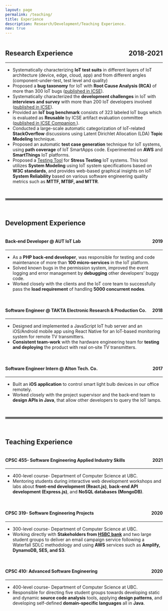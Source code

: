 ```yaml
---
layout: page
permalink: /teaching/
title: Experience
description: Research/Development/Teaching Experience.
nav: true
---
```

<h2 style="text-align:left;float:left;"><b>Research Experience</b></h2> 
<h2 style="text-align:right;float:right;">2018-2021</h2>
<hr style="clear:both;"/>
  <ul>
        <li>Systematically characterizing <b>IoT test suits</b> in different layers of IoT architecture (device, edge, cloud, app) and from different angles (component-under-test, test level and quality)</li>
        <li>Proposed a <b>bug taxonomy</b> for IoT with <b>Root Cause Analysis (RCA)</b> of more than 300 IoT bugs (<a href="https://conf.researchr.org/details/icse-2021/icse-2021-papers/67/IoT-Bugs-and-Development-Challenges">published in ICSE</a>).</li>
        <li>Systematically characterized the <b>development challenges</b> in IoT with <b>interviews and survey</b> with more than 200 IoT developers involved (<a href="https://conf.researchr.org/details/icse-2021/icse-2021-papers/67/IoT-Bugs-and-Development-Challenges">published in ICSE</a>).</li>
        <li>Provided an <b>IoT bug benchmark</b> consists of 323 labeled IoT bugs which is evaluated as <b>Reusable</b> by ICSE artifact evaluation committee (<a href="https://conf.researchr.org/details/icse-2021/icse-2021-Artifact-Evaluation/39/IoT-Bugs-and-Development-Challenges">published in ICSE Companion </a>).</li>
        <li>Conducted a large-scale automatic categorization of IoT-related <b>StackOverflow</b> discussions using Latent Dirichlet Allocation (LDA) <b>Topic Modeling</b> technique.</li>
        <li>Proposed an automatic <b>test case generation</b> technique for IoT systems, using <b>path coverage</b> of IoT SmartApps code. Experimented on <b>AWS</b> and <b>SmartThings</b> IoT platforms.</li>
        <li>Proposed a <a href="https://github.com/makhshari/StressThing">Testing Tool</a> for <b>Stress Testing</b> IoT systems. This tool utilizes <b>System Modeling</b> using IoT system specifications based on <b>W3C standards</b>, and provides web-based graphical insights on IoT <b>System Reliability</b> based on various software engineering quality metrics such as <b>MTTF, MTBF, and MTTR</b>.</li>

  </ul>

<br> 
<hr style="border:3px solid gray">
<br> 

<h2><b>Development Experience</b></h2>
<h4 style="text-align:left;float:left;">Back-end Developer @ AUT IoT Lab</h4> 
<h4 style="text-align:right;float:right;">2019</h4>
<hr style="clear:both;"/>
<ul>
<li>As a <b>PHP back‑end developer</b>, was responsible for testing and code maintenance of more than <b>100 micro‑services</b> in the IoT platform.</li>
<li>Solved known bugs in the permission system, improved the event logging and error management by <b>debugging</b> other developers’ buggy code.</li>
<li>Worked closely with the clients and the IoT core team to successfully pass the <b>load requirement</b> of handling <b>5000 concurrent nodes</b>.</li>
</ul>

<br>

<h4 style="text-align:left;float:left;">Software Engineer @ TAKTA Electronic Research & Production Co.</h4> 
<h4 style="text-align:right;float:right;">2018</h4>
<hr style="clear:both;"/>
<ul>
    <li>Designed and implemented a JavaScript IoT hub server and an iOS/Android mobile app using React Native for an IoT-based monitoring system for remote TV transmitters.</li>
    <li><b>Consistent team‑work</b> with the hardware engineering team for <b>testing and deploying</b> the product with real on‑site TV transmitters.</li>
</ul>

<br>

<h4 style="text-align:left;float:left;">Software Engineer Intern @ Alton Tech. Co.</h4> 
<h4 style="text-align:right;float:right;">2017</h4>
<hr style="clear:both;"/>
<ul>
    <li>Built an <b>iOS application</b> to control smart light bulb devices in our office remotely.</li>
    <li>Worked closely with the project supervisor and the back‑end team to <b>design APIs in Java</b>, that allow other developers to query the IoT lamps.</li>
</ul>


<br> 
<hr style="border:3px solid gray">
<br> 

  <h2><b>Teaching Experience</b></h2>

<h4 style="text-align:left;float:left;">CPSC 455- Software Engineering Applied Industry Skills</h4> 
<h4 style="text-align:right;float:right;">2021</h4>
<hr style="clear:both;"/>
<ul>
      <li>400-level course- Department of Computer Science at UBC.</li>
      <li>Mentoring students during interactive web development workshops and labs about <b>front‑end development (React.js)</b>, <b>back‑end API development (Express.js)</b>, and <b>NoSQL databases (MongoDB)</b>.</li>
</ul>

<br>

<h4 style="text-align:left;float:left;">CPSC 319- Software Engineering Projects</h4> 
<h4 style="text-align:right;float:right;">2020</h4>
<hr style="clear:both;"/>
<ul>
      <li>300-level course- Department of Computer Science at UBC.</li>
      <li>Working directly with <b>Stakeholders from <a href="https://www.hsbc.ca/">HSBC bank</a></b> and two large student groups to deliver an email campaign service following a Waterfall SDLC methodology and using <b>AWS</b> services such as <b>Amplify, DynamoDB, SES, and S3</b>.</li>
</ul>

<br>

<h4 style="text-align:left;float:left;">CPSC 410: Advanced Software Engineering</h4> 
<h4 style="text-align:right;float:right;">2020</h4>
<hr style="clear:both;"/>
<ul>
      <li>400-level course- Department of Computer Science at UBC.</li>
      <li>Responsible for directing five student groups towards developing static and dynamic <b>source code analysis</b> tools, applying <b>design patterns</b>, and developing self-defined <b>domain‑specific languages</b> all in <b>Java</b>.</li>
</ul>